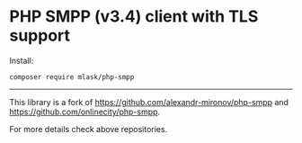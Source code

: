 PHP SMPP (v3.4) client with TLS support
====

Install:

    composer require mlask/php-smpp
    
---
This library is a fork of https://github.com/alexandr-mironov/php-smpp and https://github.com/onlinecity/php-smpp.

For more details check above repositories.
